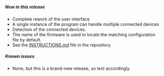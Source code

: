 ##### New in this release

- Complete rework of the user interface
- A single instance of the program can handle multiple connected devices
- Detection of the connected devices.
- The name of the firmware is used to locate the matching configuration file by default.
- See the [INSTRUCTIONS.md](https://github.com/jflamy/owlcms-firmata/blob/v24/INSTRUCTIONS.md) file in the repository

##### Known issues

- None, but this is a brand-new release, so test accordingly.

